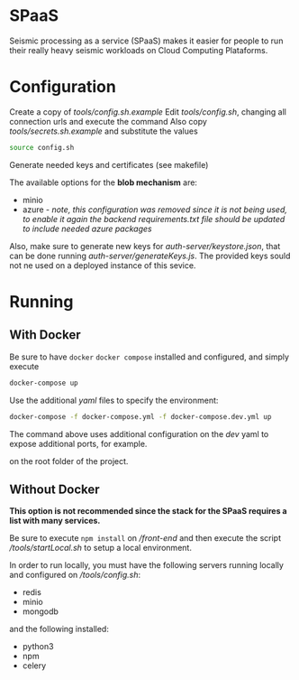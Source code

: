 # SPaaS

Seismic processing as a service (SPaaS) makes it easier for people to run their really heavy seismic workloads on Cloud Computing Plataforms.

# Configuration

Create a copy of *tools/config.sh.example* 
Edit *tools/config.sh*, changing all connection urls and execute the command
Also copy *tools/secrets.sh.example* and substitute the values

```sh
source config.sh
```

Generate needed keys and certificates (see makefile)

The available options for the **blob mechanism** are:

* minio
* azure - _note, this configuration was removed since it is not being used, to enable it again the backend requirements.txt file should be updated to include needed azure packages_

Also, make sure to generate new keys for *auth-server/keystore.json*, that can be done running *auth-server/generateKeys.js*.
The provided keys sould not ne used on a deployed instance of this sevice.

# Running

## With Docker

Be sure to have `docker` `docker compose` installed and configured, and simply execute 

```sh
docker-compose up
``` 

Use the additional _yaml_ files to specify the environment:
```sh
docker-compose -f docker-compose.yml -f docker-compose.dev.yml up
```
The command above uses additional configuration on the _dev_ yaml to expose additional ports, for example.

on the root folder of the project.

## Without Docker
**This option is not recommended since the stack for the SPaaS requires a list with many services.**

Be sure to execute `npm install` on */front-end* and then execute the script */tools/startLocal.sh* to setup a local environment.

In order to run locally, you must have the following servers running locally and configured on */tools/config.sh*:

* redis
* minio
* mongodb

and the following installed:

* python3
* npm
* celery
